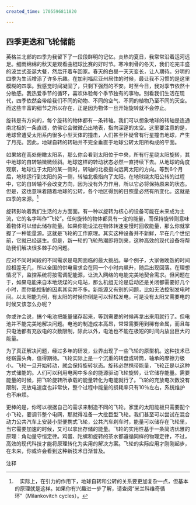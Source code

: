 ```yaml
---
created_time: 1705596811820

---
```

## 四季更迭和飞轮储能

英格兰北部的四季为我留下了一段段鲜明的记忆。炎热的夏日，我常常沿着运河远足。细雨绵绵的秋天是观看曲棍球比赛的好时节。寒冷刺骨的冬天，我们吃完丰盛的波兰式圣诞大餐，然后开着车回家。春天的白昼一天天变长，让人期待。分明的四季为生活增添了许多乐趣。在加利福尼亚州居住的时候，最让我不习惯的是这里模糊的四季。我感觉时间凝固了，只剩下强烈的不安。时至今日，我对季节依然十分敏感。我热爱季节的循环，喜欢体验每个季节独有的事物。别看我们生活在现代，四季依然会带给我们不同的动物、不同的空气、不同的植物乃至不同的天空。而这些丰富的细节之所以存在，正是因为物体一旦开始旋转就不会停止。

旋转是有方向的，每个旋转的物体都有一条转轴。我们可以想象地球的转轴是连通南北极的一条直线，仿佛它会微微凸出地表，指向深邃的太空。这里要注意的是，地球曾遭受太阳系内很多小型天体的撞击，人们甚至怀疑曾有行星撞击地球，产生了月亮。因此，地球自转的转轴并不完全垂直于地球公转太阳所构成的平面。

如果站在高处俯瞰太阳系，那么你会看到太阳位于中央，所有行星绕太阳旋转，其中地球的自转轴微微倾斜。地球这样的转动状态必然一直持续下去。从地球的角度观察，地球位于太阳的某一侧时，转轴的北极指向远离太阳的方向。等到6个月后，地球运行到太阳的另一侧，转轴北极指向了太阳。在地球绕太阳公转的过程中，它的自转轴不会改变方向，因为没有外力作用，所以它必将保持原来的状态。但是，这也意味着随着地球的公转，各个地区得到的日照量必然有所变化。这就是四季的来源。[^10]

旋转影响着我们生活的方方面面。有一种以旋转为核心的设备可能在未来成为主流，它的名字叫作“飞轮”。任何旋转的物体都具有一定的能量，而保持旋转则意味着物体可以借此储存能量。如果你能设法在物体转速变慢时回收能量，那么你就掌握了一种能量源。这就是飞轮的工作原理。其实这种设备并不新鲜，早在几个世纪前，它就已经诞生。但是，新一轮的飞轮热潮即将到来，这种高效的现代设备将帮助我们解决很多棘手的问题。

应对不同时间段的不同需求是电网面临的最大挑战。举个例子，大家做晚饭的时间段相差无几，所以全国的供电需求会在同一个小时内飙升，随后出现回落。在理想情况下，监控系统将按需调配能源，让流入网络的电能完美地契合需求。但问题在于，如果电能来自本地烧煤的火电站，那么机组无论是启动还是关闭都需要好几个小时，而你能控制的因素其实并不多。新能源又有别的问题，比如无法控制发电时间。以太阳能为例，有太阳的时候你倒是可以轻松发电，可是没有太阳又需要电的时候又该怎么办呢？

你或许会说，搞个电池把能量储存起来，等到需要的时候再拿出来用就行了。但电池并不能完美地解决问题。电池的制造成本高昂，常常需要用到稀有金属，而且每只电池都有充放电的次数限制，除此以外，电池也不能在极短的时间内放出巨大的能量。

为了真正解决问题，经过多年的研发，业界出现了一些飞轮的原型机。这种技术已经崭露头角，值得期待。飞轮实际上是一个沉重的转盘或转筒，轴承的摩擦力极小。飞轮一旦开始转动，就会保持旋转状态。旋转必然携带能量，飞轮正是以这种方式储能的。人们可以利用电网中多余的能源驱动飞轮旋转，让它储存能量。需要能量的时候，把飞轮旋转所承载的能量转化为电能就行了。飞轮的充放电次数没有限制，充放电速度也非常快，整个过程中能量的损耗率只有10％左右，系统维护也不麻烦。

更棒的是，你可以根据自己的需求来制造不同的飞轮。家里的太阳能板只需要配个小飞轮，要调节整个电网，那就得准备一大批巨型飞轮。我们甚至可以尝试在混合动力公共汽车上安装小型便携式飞轮，公共汽车刹车时，能量可以储存在飞轮里，当它需要加速的时候，又可以拿出存储的能量。飞轮的实用性基于一条简洁优雅的原理：角动量守恒定律。鸡蛋、陀螺和旋转的茶水都遵循同样的物理定律，不过，高效的现代科技才能将原理转化为实用的解决方案。飞轮的实际应用才刚刚起步，在未来，你或许会看到这种新技术日渐普及。

注释

[^1]: 　我敢打赌，对于以下两个问题，每一位比萨爱好者都有自己的答案：什么样的比萨面团才算最好？我们应该怎么给它塑形？我只能说，根据我个人的体验，这家餐馆出品的比萨真的很棒。不过，要是你不同意这位厨师的意见，请不要写信给我表达抗议！

[^2]: 　2005年，国家测绘局公布了中国珠峰高度测量的结果：珠峰峰顶岩石面海拔高度为8844.43米，精度为±0.21米，峰顶冰雪厚度为3.50米，峰顶位于中国。而8848米为总高度（包括雪盖高度）。——译者

[^3]: 　不过也有例外，如果液滴的体积很小——真的非常非常小——那么表面张力会让它凝聚成团。

[^4]: 　你觉得这件事我耿耿于怀了十多年？其实没有那么严重啦……你为什么会产生这种想法？

[^5]: 　“伴侣号”的公转轨道是椭圆形的，所以它的离地高度是223～950千米，与此同时，它承受的重力是地面上的76％～93％。

[^6]: 　为了家庭和谐，做实验的时候最好就别涂黄油了。如果你觉得必须尽量逼真，那么至少在地板上垫几张报纸，或者其他类似的东西。这时候你就会发现，无纸化时代也有坏处，你可以用高科技的平板电脑看新闻，却不能把它当成桌布来用。

[^7]: 　你或许很想知道，为什么投石车吊兜里的长靴就能停止旋转笔直地向前飞行，面包片却会一直转动。二者的不同之处在于，面包片是被内部力量凝聚在一起的单个物体，所以作为一个整体，它的角动量是守恒的。如果有一部分面包片离开了整体（比如脱落了一小块），那么脱落的这部分会沿直线运动。

[^8]: 　我说的选择并不包括把面包片做成火柴盒大小或者改在特别矮的咖啡桌上吃早餐。

[^9]: 　扔硬币的美妙之处在于，它飞行的轨迹和转动的速度是两个独立的参数。无论硬币转还是不转，它都有可能划出同样的弧线。但只要你投掷硬币的手法正确，它就会一边旋转一边运动。质心的运动和硬币本身的旋转各不相关，互不干扰。

[^10]: 　实际上，在引力的作用下，地球自转和公转的关系要更加复杂一点，但基本的原理就是这样。如果你有兴趣进一步了解，请查阅“米兰科维奇循环”（Milankovitch cycles）。

[^11]: 　虽然地球自诞生以来就一直在旋转，但由于月球引力的轻微作用，地球的自转正在以微不可察的速度变慢。这样的变化非常细微。每过100年，地球上的一天就会延长约1.4毫秒。为了弥补这个误差，每隔几年我们就要在一年里增加1闰秒。